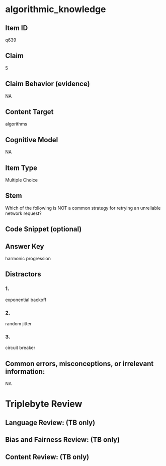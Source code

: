 # algorithmic_knowledge

## Item ID
q639

## Claim
5

## Claim Behavior (evidence)
NA

## Content Target
algorithms

## Cognitive Model
NA

## Item Type
Multiple Choice

## Stem
Which of the following is NOT a common strategy for retrying an unreliable network request?

## Code Snippet (optional)


## Answer Key
harmonic progression

## Distractors

### 1.
exponential backoff

### 2.
random jitter

### 3.
circuit breaker

## Common errors, misconceptions, or irrelevant information:
NA

# Triplebyte Review


## Language Review: (TB only)


## Bias and Fairness Review: (TB only)


## Content Review: (TB only)

